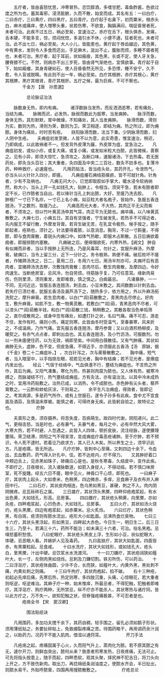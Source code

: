 <!-- { "loadSidebar": true } -->
　　五疔者，皆由喜怒忧思，冲寒冒热，恣饮醇酒，多嗜甘肥，毒鱼酢酱，色欲过度之所为也。蓄其毒邪，浸渍脏腑，久而不散，始变而成。其名有五：一曰白疔，二曰赤疔，三曰黄疔，四曰黑疔，五曰青疔。白疔起于右鼻下，初而粟米，根赤头白，麻木或痛痒，使人憎寒头重，状若伤寒，不欲食，胸膈满闷，喘促昏冒者死，未者可治。此疾不过五日，祸必至矣，宜速治之。赤疔在舌下，根头俱赤，发痛，舌本硬，不能多言，惊，烦闷恍惚，多渴引水不休，小便不通，狂者死也，未者可治。此不出七日，祸必至矣。大人小儿，皆能患也。黄疔起于唇齿龈边，其色黄，中有黄水，发则令人多食而还出，手足麻木，涎出不止，腹胀而烦，多睡不寤者死也，未者可治。黑疔者，起于耳前，状如瘢痕，其色黑，长或不定，使人牙关急，腰脊膝不仁。不然，则病亦不出三岁死，皆由肾气渐绝也，宜慎欲事。青疔起于目下，始如瘢瘤，其身青硬如石，使人目昏昏然无所见，多恐悸，睡不安宁，久不愈，令人盲或脱睛。有此则不出一年，祸必至矣。白疔其根肺，赤疔其根心，黄疔其根脾，黑疔其根肾，青疔其根肝。五疔之候，最为巨疾，不可不察也。
　　　　千金方 【唐　孙思邈】

　　　　　总论脉证治法

　　脉数身无热，即内有痈。
　　诸浮数脉当发热，而反洒洒恶寒，若有痛处，当结为痈。　　脉微而迟，必发热，脉弱而数此为振寒，当发痈肿。　　脉浮而数，身体无热，其形默默，胃中微燥，不知痛处，其人当发痈肿。　　脉滑而数，滑则为实，数则为热，滑则为荣，数则为卫。荣卫相逐，即结为痈。热之所过，即为痈脓。身体为痛处，时时苦有疮。　　趺阳脉滑而数，法当下重。少阴脉滑而数，妇人阴中生疮。　　夫痈疽初发至微，人皆不以为意，此实奇患，惟宜速治，稍迟，乃即病成，以此致祸者不一。但发背外皮薄为廱，外皮厚为疽，宜急治之。　　凡痈疽初发，或似小疖，或复大痛，或复小痛，或发如米粒大白脓，此皆微候，善察之。见有小异，即须大惊忙，急须攻之，及断口味，速服诸汤，下去热毒。若无医药处，即灸当头百壮；其大重者，灸四面及中央二三百壮，数灸不妨多也。复薄冷药，种种救疗，必速瘥也。　　凡用药贴法，皆当疮头处，其药开孔，令泄热气。亦当头以火针针入四分，即瘥。　　凡痈疽瘤石痈结筋瘰疬，皆不可就针角。针角者，少有不及祸也。　　凡痈无问大小，已觉即取胶如手掌大，暖水浸令软纳纳然，称大小，当头上开一孔如钱孔大，贴肿上，令相当，须臾干急，若未有脓者即定不长，已作脓者当自出。若以锋针当孔上刺出脓，大好。至瘥乃洗去胶。　　凡肿根广一寸已下名疖，一寸已上名小痈，如豆粒大者名疱子，皆始作，急服五香连翘汤，下之数剂，取瘥乃止。　　凡痈高而光大者，不大热，其肉正平无尖而紫者，不须攻之，但以竹叶黄芪汤申其气耳，肉正平为无脓也。痈卒痛，以八味黄芪散敷之。大痈七日，小痈五日。其自有坚强者，宁生破发乳，若热手不可得近者，先内服王不留行散，外摩发背膏。若背生破无苦，在乳宜令极热，候手按之，随手即起者，疮熟也，须针之。针法要得着脓，以意消息。胸背，不过一寸斟量，不得脓，即与食肉膏散，着锐头内痈口中。如体气热歇，即服木占斯散。五日后痈欲着痂者，即服排脓内塞散。　　凡痈破之后，便绵惙欲死，内寒外热，【阙文】 肿自有似痈而非者，当以手按肿上无所连，乃是风毒耳，勿针之，宜服升麻汤，外摩膏。破痈口，当令上留三分，近下一分针之。务令极熟，熟便不痛。破后败坏不瘥者，作猪蹄汤洗之，日二，夏用二日，冬用六七日。用汤半剂亦可。夫痈坏后有恶肉者，宜猪蹄汤洗去秽，次敷蚀肉膏散；恶肉尽后，敷生肉膏散，及摩四边，令好肉速生。当断绝房室，忌风冷，勿自劳烦。待筋脉乎复，乃可任意耳。缘新肉易伤，伤则里溃，溃则重发，发即难救，慎之慎之。白痂最忌。　　凡诸暴肿，一一不同，无问近远，皆服五香连翘汤，刺去血，小豆末敷之。其间数数以针刺去血。若失疗已溃烂者，犹服五香汤及漏芦汤下之，随热多少，依方用之，外以升麻汤拓洗熨之，摩升麻膏。若生息肉者，以白(艹闾)茹散敷之，青黑肉去尽停止。好肉生，敷升麻膏。如肌不生，敷一物黄芪散。若敷白(艹闾)茹，青黑恶肉不尽者，可以漆头(艹闾)茹散半钱，和白(艹闾)茹散三钱，稍稍敷之。其散各取当色单捣筛之，直尔成散用之。或身中忽有痛处，如遭打扑之状，名曰气痛。痛不可忍，游走不住，发作有时。痛则小热，痛定则寒。此皆由冬时受温气，至春暴寒，风来折之，不成温病，乃作气痛。宜先服五香连翘汤，摩丹参膏；又以白酒煎杨柳皮，及暖熨之。有赤气点点者，即刺出血也。其五香连翘汤，及小竹沥汤，可服数剂。勿以一剂未瘥便住药，以为无效，祸即至矣。中间用白薇散佳。又有气肿痛，其状如痈肿无头，虚肿，色不变，但皮急痛，不得近手，亦须服此五香汤【汤　原缺，据《千金》卷二十二痈疽补。】 ，次白针泻之，次与蒺藜散敷之。　　胸中痛，短气者，当入暗室中，以手指捺左眼，视若见光者，胸中有结痈；若不见光者，是瘭疽内发出也。　　经云：气宿于经络中，气血俱濇不行，壅结为痈疽也。不言热之所作，其后为痈。又阳气凑集，寒化为热，热甚则肉腐为脓也。又人体有热，被寒冷搏之，而脉凝结不行，热气壅结成痈疽。方有灸法，亦有温治法。以其中冷未成热之时，宜用冷药贴敷之。治热已成，以消热，令不成脓也。赤色肿有尖头者，藜芦膏敷之。一云酢和蚌蛤灰涂，干则易之。　　余平生凡治痈疽，得效者，皆即记之。考其病源，多是药气所作，或有上世服石，遂令子孙多有此疾。食中尤不宜食面及酒蒜，及慎温床厚被。能慎之者，可得终身无疾。此皆躬自验之，故特论之也。
　　　　　疔肿

　　夫禀形之类，须存摄养。将息失度，百病萌生。故四时代谢，阴阳递兴。此二气，更相击怒。当是时也，必有暴气。夫暴气者，每月之中，必有卒然大风大雾，大寒大热，若不时避，人忽遇之，此皆入人四体，顿折皮肤，流注经脉，遂使腠理壅隔，荣卫结滞，阴阳之气不得宣泄，变成痈疽疔毒恶疮诸肿。至于疔肿，若不预识，令人死不逮时。若着讫乃欲求方，其人已入木矣。所以养生之士，须早识此方。凡是疮痍，皆无所逃。　　凡疗疔肿，皆刺中心至痛，又刺四边十余下，令血出，去血敷药，药气得入针孔中，佳。若不达疮内，疗不得力。　　又其肿好着口中颊边舌上，见赤黑如珠子，碜痛应心是也。是秋冬寒毒，久结皮中，变作此疾。不即疗之，日夜根长，流入诸脉数道，如箭入身捉人，不得动摇。若不慎口味房室，死不旋踵。经五六日不瘥，眼中见火，神昏口干心烦，即死也。　　一曰麻子疔，其状肉上起头，大如黍米，色稍黑，四边微赤，多痒，忌食麻子及衣布并入麻田中行。　　二曰石疔，其状皮肉相连，色乌黑如黑豆，甚硬，刺之不入。肉内阴阴微疼。忌瓦砾砖石之属。　　三日雄疔，其状顶头黑黡，四畔仰疮疱浆起，有水出色黄，大如钱孔，形高。忌房事。　　四曰雌疔，其状疮头稍黄，向里黡，亦如灸疮，四畔疱浆起，心凹色赤，大如钱孔。忌房事。　　五曰火疔，其状如汤火烧灼，疮头黑黡，四边有疱浆起，如赤粟米。忌火炙烁。　　六曰烂疔，其状色稍黑，有白斑，疮溃则有脓水流出，疮形大小如匙面。忌沸热食烂臭物。　　七曰三十六疔，其状头黑浮起，形如黑豆，四畔起大赤色。今日生一，明日生二，后三日生三，乃至十。若满三十六，药所不能治；如未满三十六者，可治。俗名黑疱。忌嗅怒蓄积愁恨。　　八曰蛇眼疔，其状疮头黑皮上浮，生形如小豆，状似蛇眼大，体硬。忌恶眼人看。并嫉妒人见及毒药。　　九曰盐肤疔，其状大如匙面，四面皆赤，有黑粟粒起。忌食咸。　　十曰水洗疔，其状大如钱形，或如钱孔大，疮头白，里黑黡，汁出中硬。忌饮浆水水洗渡河。　　十一曰刀嫌疔，其状疮阔狭如薤叶大，长一寸，左侧肉黑如烧烁。忌刺及刀鎌切割。铁刃所伤，可以药治。　　十二曰浮沤疔，其状疮体曲圆，少许不合，长而狭，如薤叶大，内黄外黑，黑处刺不痛，内黄处刺之则痛。　　十三曰牛拘疔，其状肉疱起，掐不破。　　右十三种疮，初起必先痒后痛，先寒后热，热定则寒，多四肢沉重，头痛，心惊眼花，若大重者则呕逆，呕逆难治。其麻子疔一种，始末惟痒，所最忌者，不得犯触，犯触者即难疗。其浮沤疔、狗疔两种，无所禁忌，纵不疗亦不能杀人，其状寒热与诸疔同，皆以此方疗之，万不失一。欲知犯触之状，但脊强疮痛极甚，不可忍者是也。
　　　　疮疡全书 【宋　窦汉卿】

　　　　　围法贴纸诀

　　凡用围药，多加功夫搅千余下，其药自稠，轻手围之，留孔必须如鹅子形状。须用薄纸贴之，务要扯碎贴上，免致绷裂疼痛之苦。待围药略干，再用调药余汁润之，以助药力。况药干不能入肌肉，借湿以通窍耳。
　　　　　开刀手法

　　凡疮疡之起，疼痛固属于心火，久而阳气升上，蒸肉化为脓。若不原其脓之有无，遽尔开刀，则鲜血突出，脓何从来？致患者煎寒发热，日夜疼痛，无法可止。可先将指头按患上，随手而起，四畔悉软，观其头聚，择尻神不犯吉日，将刀头向上开之，方不致伤新肉。取出刀，再捻绵纸条润油度之，使脓水齐会，半日扯出，则脓水易干。外贴呼脓膏，四围再用搜脓散敷之。
　　　　　疔疮总论

